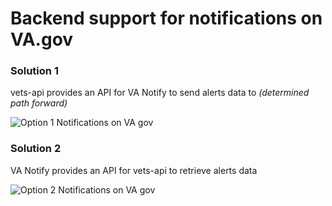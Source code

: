 # Backend support for notifications on VA.gov

### Solution 1
vets-api provides an API for VA Notify to send alerts data to _(determined path forward)_

![Option 1  Notifications on VA gov](https://user-images.githubusercontent.com/45603961/137404176-787d59e6-bb3c-4198-83a9-58bf4a68f48e.png)


### Solution 2
VA Notify provides an API for vets-api to retrieve alerts data

![Option 2  Notifications on VA gov](https://user-images.githubusercontent.com/45603961/137404231-fe123831-d74f-43bf-a198-da5e7142d02f.png)
